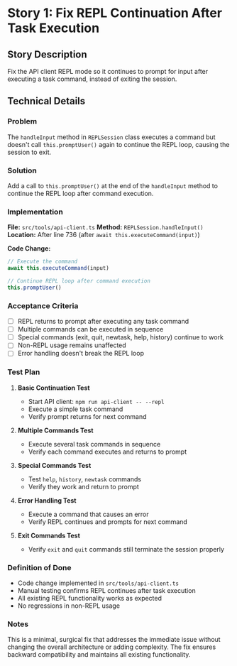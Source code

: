 # Story 1: Fix REPL Continuation After Task Execution

## Story Description

Fix the API client REPL mode so it continues to prompt for input after executing a task command, instead of exiting the session.

## Technical Details

### Problem

The `handleInput` method in `REPLSession` class executes a command but doesn't call `this.promptUser()` again to continue the REPL loop, causing the session to exit.

### Solution

Add a call to `this.promptUser()` at the end of the `handleInput` method to continue the REPL loop after command execution.

### Implementation

**File:** `src/tools/api-client.ts`
**Method:** `REPLSession.handleInput()`
**Location:** After line 736 (after `await this.executeCommand(input)`)

**Code Change:**

```typescript
// Execute the command
await this.executeCommand(input)

// Continue REPL loop after command execution
this.promptUser()
```

### Acceptance Criteria

- [ ] REPL returns to prompt after executing any task command
- [ ] Multiple commands can be executed in sequence
- [ ] Special commands (exit, quit, newtask, help, history) continue to work
- [ ] Non-REPL usage remains unaffected
- [ ] Error handling doesn't break the REPL loop

### Test Plan

1. **Basic Continuation Test**

    - Start API client: `npm run api-client -- --repl`
    - Execute a simple task command
    - Verify prompt returns for next command

2. **Multiple Commands Test**

    - Execute several task commands in sequence
    - Verify each command executes and returns to prompt

3. **Special Commands Test**

    - Test `help`, `history`, `newtask` commands
    - Verify they work and return to prompt

4. **Error Handling Test**

    - Execute a command that causes an error
    - Verify REPL continues and prompts for next command

5. **Exit Commands Test**
    - Verify `exit` and `quit` commands still terminate the session properly

### Definition of Done

- Code change implemented in `src/tools/api-client.ts`
- Manual testing confirms REPL continues after task execution
- All existing REPL functionality works as expected
- No regressions in non-REPL usage

### Notes

This is a minimal, surgical fix that addresses the immediate issue without changing the overall architecture or adding complexity. The fix ensures backward compatibility and maintains all existing functionality.
